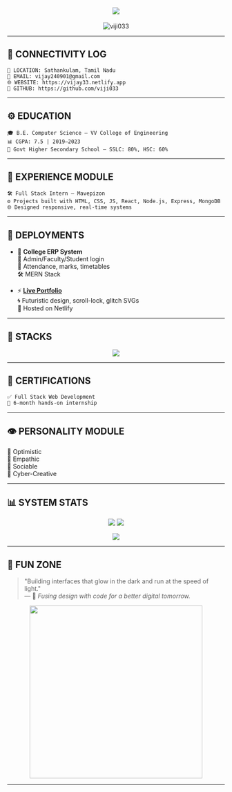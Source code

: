 <!-- ⚡ CYBERPUNK README — VIJAYAKUMAR -->

<h1 align="center">
  <img src="https://readme-typing-svg.herokuapp.com?font=Orbitron&size=35&duration=3000&pause=500&color=00FFFF&center=true&vCenter=true&multiline=true&width=1000&lines=⚡+VIJAYAKUMAR+INTERFACE+BOOTING...;💾+FULL+STACK+ENGINEER+%F0%9F%94%A5;🛠+REACT+%7C+NODE+%7C+EXPRESS+%7C+MONGODB;🌐+vijay33.netlify.app" />
</h1>

<p align="center">
  <img src="https://komarev.com/ghpvc/?username=viji033&label=NEON+SCANS&color=FF2ECC&style=flat-square" alt="viji033" />
</p>

---

## 💬 CONNECTIVITY LOG
```
📍 LOCATION: Sathankulam, Tamil Nadu  
📡 EMAIL: vijay240901@gmail.com  
🌐 WEBSITE: https://vijay33.netlify.app  
🧠 GITHUB: https://github.com/viji033
```

---

## ⚙️ EDUCATION
```
🎓 B.E. Computer Science – VV College of Engineering  
📊 CGPA: 7.5 | 2019–2023  
🏫 Govt Higher Secondary School – SSLC: 80%, HSC: 60%
```

---

## 🔧 EXPERIENCE MODULE
```
🛠 Full Stack Intern – Mavepizon  
⚙️ Projects built with HTML, CSS, JS, React, Node.js, Express, MongoDB  
🌐 Designed responsive, real-time systems
```

---

## 📡 DEPLOYMENTS
- 🎯 **College ERP System**  
  🧩 Admin/Faculty/Student login  
  🔄 Attendance, marks, timetables  
  🛠 MERN Stack

- ⚡ **[Live Portfolio](https://vijay33.netlify.app)**  
  🌀 Futuristic design, scroll-lock, glitch SVGs  
  🚀 Hosted on Netlify

---

## 🧠 STACKS
<p align="center">
  <img src="https://skillicons.dev/icons?i=html,css,js,react,nodejs,express,mongodb,python&theme=dark" />
</p>

---

## 📜 CERTIFICATIONS
```
✅ Full Stack Web Development  
📅 6-month hands-on internship
```

---

## 👁 PERSONALITY MODULE
🎯 Optimistic  
🧩 Empathic  
🤝 Sociable  
🧠 Cyber-Creative

---

## 📊 SYSTEM STATS

<p align="center">
  <img src="https://github-readme-stats.vercel.app/api?username=viji033&show_icons=true&theme=tokyonight&border_color=F72585" />
  <img src="https://github-readme-stats.vercel.app/api/top-langs/?username=viji033&layout=compact&theme=tokyonight&title_color=00FFFF" />
</p>

<p align="center">
  <img src="https://github-readme-streak-stats.herokuapp.com/?user=viji033&theme=tokyonight&fire=F72585&currStreakLabel=00FFFF" />
</p>

---

## 🧠 FUN ZONE

> "Building interfaces that glow in the dark and run at the speed of light."  
> — 🧬 *Fusing design with code for a better digital tomorrow.*

<p align="center">
  <img src="https://media.giphy.com/media/VbnUQpnihPSIgIXuZv/giphy.gif" width="400" />
</p>

---
